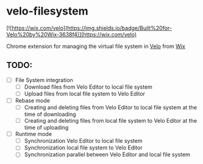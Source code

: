 # velo-filesystem

[![https://wix.com/velo](https://img.shields.io/badge/Built%20for-Velo%20by%20Wix-3638f4)](https://wix.com/velo)

Chrome extension for managing the virtual file system in [Velo](https://www.wix.com/velo) from [Wix](http://www.wix.com/)

## TODO:

- [ ] File System integration
  - [ ] Download files from Velo Editor to local file system
  - [ ] Upload files from local file system to Velo Editor

- [ ] Rebase mode
  - [ ] Creating and deleting files from Velo Editor to local file system at the time of downloading
  - [ ] Creating and deleting files from local file system to Velo Editor at the time of uploading

- [ ] Runtime mode
  - [ ] Synchronization Velo Editor to local file system
  - [ ] Synchronization local file system to Velo Editor
  - [ ] Synchronization parallel between Velo Editor and local file system
